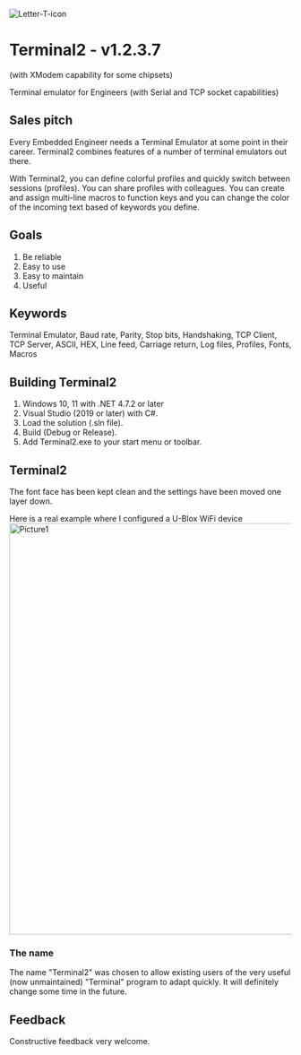 ![Letter-T-icon](https://user-images.githubusercontent.com/4144679/169688149-106da035-d4bd-4b1e-a290-c2a2885a9959.png)
# Terminal2 - v1.2.3.7
(with XModem capability for some chipsets)

Terminal emulator for Engineers (with Serial and TCP socket capabilities)

## Sales pitch
Every Embedded Engineer needs a Terminal Emulator at some point in their career.
Terminal2 combines features of a number of terminal emulators out there.  

With Terminal2, you can define colorful profiles and quickly switch between sessions (profiles).  You can share profiles with colleagues. You can create and assign multi-line macros to function keys and you can change the color of the incoming text based of keywords you define.

## Goals
1. Be reliable
2. Easy to use
3. Easy to maintain
4. Useful

## Keywords
Terminal Emulator, Baud rate, Parity, Stop bits, Handshaking, TCP Client, TCP Server, ASCII, HEX, Line feed, Carriage return, Log files, Profiles, Fonts, Macros

## Building Terminal2
1. Windows 10, 11 with .NET 4.7.2 or later
2. Visual Studio (2019 or later) with C#.
3. Load the solution (.sln file).
4. Build (Debug or Release).
5. Add Terminal2.exe to your start menu or toolbar.

## Terminal2
The font face has been kept clean and the settings have been moved one layer down.

Here is a real example where I configured a U-Blox WiFi device
<img width="734" alt="Picture1" src="https://user-images.githubusercontent.com/4144679/172826885-75045f30-2391-4fcb-93d6-b20e4d5e0054.png">

### The name
The name "Terminal2" was chosen to allow existing users of the very useful (now unmaintained) "Terminal" program to adapt quickly.
It will definitely change some time in the future.

## Feedback
Constructive feedback very welcome.
